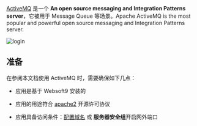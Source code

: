 [ActiveMQ](https://activemq.apache.org/) 是一个 **An open source messaging and Integration Patterns server**，它被用于 Message Queue  等场景。Apache ActiveMQ is the most popular and powerful open source messaging and Integration Patterns server. 


![login](http://libs.websoft9.com/Websoft9/DocsPicture/zh/activemq/activemq-login-websoft9.png)


## 准备

在参阅本文档使用 ActiveMQ 时，需要确保如下几点：

- 应用是基于 Websoft9 安装的

- 应用的用途符合 [apache2](https://opensource.org/licenses/Apache-2.0) 开源许可协议

- 应用具备访问条件：[配置域名](./guide/appsetdomain) 或 **服务器安全组**开启网外端口